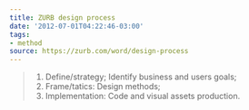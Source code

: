 ```yaml
---
title: ZURB design process
date: '2012-07-01T04:22:46-03:00'
tags:
- method
source: https://zurb.com/word/design-process
---
```

> 1. Define/strategy; Identify business and users goals;
> 2. Frame/tatics: Design methods;
> 3. Implementation: Code and visual assets production.
